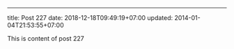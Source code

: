 ---
title: Post 227
date: 2018-12-18T09:49:19+07:00
updated: 2014-01-04T21:53:55+07:00

This is content of post 227